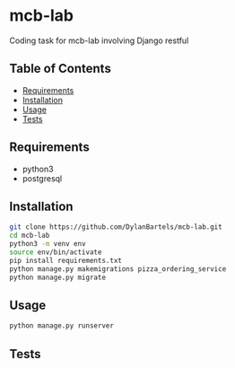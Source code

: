 # mcb-lab
Coding task for mcb-lab involving Django restful

## Table of Contents

- [Requirements](#requirements)
- [Installation](#installation)
- [Usage](#usage)
- [Tests](#tests)

## Requirements

- python3
- postgresql


## Installation

```bash
git clone https://github.com/DylanBartels/mcb-lab.git
cd mcb-lab
python3 -m venv env
source env/bin/activate
pip install requirements.txt
python manage.py makemigrations pizza_ordering_service
python manage.py migrate
```

## Usage

```bash
python manage.py runserver
```

## Tests
